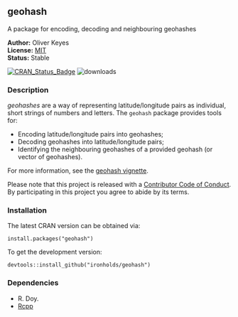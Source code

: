 ## geohash
A package for encoding, decoding and neighbouring geohashes

__Author:__ Oliver Keyes<br/>
__License:__ [MIT](http://opensource.org/licenses/MIT)<br/>
__Status:__ Stable

[![CRAN_Status_Badge](http://www.r-pkg.org/badges/version/geohash)](http://cran.r-project.org/package=geohash)
![downloads](http://cranlogs.r-pkg.org/badges/grand-total/geohash)

### Description

*geohashes* are a way of representing latitude/longitude pairs as individual,
short strings of numbers and letters. The <code>geohash</code> package provides
tools for:

* Encoding latitude/longitude pairs into geohashes;
* Decoding geohashes into latitude/longitude pairs;
* Identifying the neighbouring geohashes of a provided geohash (or vector of geohashes).

For more information, see the [geohash vignette](https://github.com/Ironholds/geohash/blob/master/vignettes/geohash.Rmd).

Please note that this project is released with a [Contributor Code of Conduct](https://github.com/Ironholds/geohash/blob/master/CONDUCT.md).
By participating in this project you agree to abide by its terms.

### Installation

The latest CRAN version can be obtained via:

    install.packages("geohash")
    
To get the development version:

    devtools::install_github("ironholds/geohash")

### Dependencies
* R. Doy.
* [Rcpp](https://cran.r-project.org/package=Rcpp)
